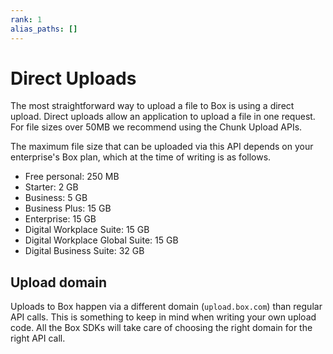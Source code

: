 ```yaml
---
rank: 1
alias_paths: []
---
```


# Direct Uploads

The most straightforward way to upload a file to Box is using a direct upload.
Direct uploads allow an application to upload a file in one request. For file
sizes over 50MB we recommend using the Chunk Upload APIs.

The maximum file size that can be uploaded via this API depends on your
enterprise's Box plan, which at the time of writing is as follows.

* Free personal: 250 MB
* Starter: 2 GB
* Business: 5 GB
* Business Plus: 15 GB
* Enterprise: 15 GB
* Digital Workplace Suite: 15 GB
* Digital Workplace Global Suite: 15 GB
* Digital Business Suite: 32 GB

## Upload domain

Uploads to Box happen via a different domain (`upload.box.com`) than regular API
calls. This is something to keep in mind when writing your own upload code. All
the Box SDKs will take care of choosing the right domain for the right API call.
